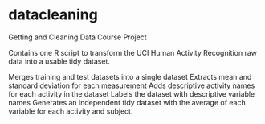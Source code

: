 # datacleaning
Getting and Cleaning Data Course Project

Contains one R script to transform the UCI Human Activity Recognition raw data
into a usable tidy dataset.

Merges training and test datasets into a single dataset
Extracts mean and standard deviation for each measurement
Adds descriptive activity names for each activity in the dataset
Labels the dataset with descriptive variable names
Generates an independent tidy dataset with the average of each variable for
  each activity and subject.
